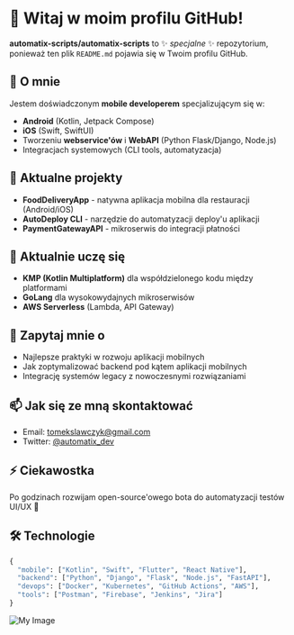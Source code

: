 # 👋 Witaj w moim profilu GitHub!

**automatix-scripts/automatix-scripts** to ✨ _specjalne_ ✨ repozytorium, ponieważ ten plik `README.md` pojawia się w Twoim profilu GitHub.

## 🚀 O mnie

Jestem doświadczonym **mobile developerem** specjalizującym się w:
- **Android** (Kotlin, Jetpack Compose)
- **iOS** (Swift, SwiftUI)
- Tworzeniu **webservice'ów** i **WebAPI** (Python Flask/Django, Node.js)
- Integracjach systemowych (CLI tools, automatyzacja)

## 🔭 Aktualne projekty

- **FoodDeliveryApp** - natywna aplikacja mobilna dla restauracji (Android/iOS)
- **AutoDeploy CLI** - narzędzie do automatyzacji deploy'u aplikacji
- **PaymentGatewayAPI** - mikroserwis do integracji płatności

## 🌱 Aktualnie uczę się

- **KMP (Kotlin Multiplatform)** dla współdzielonego kodu między platformami
- **GoLang** dla wysokowydajnych mikroserwisów
- **AWS Serverless** (Lambda, API Gateway)

## 💬 Zapytaj mnie o

- Najlepsze praktyki w rozwoju aplikacji mobilnych
- Jak zoptymalizować backend pod kątem aplikacji mobilnych
- Integrację systemów legacy z nowoczesnymi rozwiązaniami

## 📫 Jak się ze mną skontaktować

- Email: tomekslawczyk@gmail.com
- Twitter: [@automatix_dev](https://twitter.com/automatix_dev)

## ⚡ Ciekawostka

Po godzinach rozwijam open-source'owego bota do automatyzacji testów UI/UX 🚀

## 🛠 Technologie

```python
{
  "mobile": ["Kotlin", "Swift", "Flutter", "React Native"],
  "backend": ["Python", "Django", "Flask", "Node.js", "FastAPI"],
  "devops": ["Docker", "Kubernetes", "GitHub Actions", "AWS"],
  "tools": ["Postman", "Firebase", "Jenkins", "Jira"]
}
```
![My Image](https://wezcloud.com/assets/readme.md.png)
